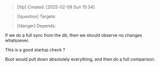
>[!tip] Created: [2025-02-09 Sun 15:34]

>[!question] Targets: 

>[!danger] Depends: 

If we do a full sync from the db, then we should observe no changes whatsoever.

This is a good startup check ?

Boot would pull down absolutely everything, and then do a full comparison.